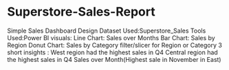 # Superstore-Sales-Report
Simple Sales Dashboard Design
Dataset Used:Superstore_Sales
Tools Used:Power BI
visuals:
Line Chart: Sales over Months
Bar Chart: Sales by Region
Donut Chart: Sales by Category
filter/slicer for Region or Category
3 short insights :
West region had the highest sales in Q4
Central region had the highest sales in Q4
Sales over Month(Highest sale in November in East)
